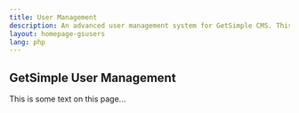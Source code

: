 ```yaml
---
title: User Management
description: An advanced user management system for GetSimple CMS. This great plugin has a never-before-seen groups management feature, and the ability for an unlimited number of integrated plugins.
layout: homepage-gsusers
lang: php
---
```


## GetSimple User Management
This is some text on this page...
